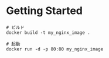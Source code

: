 # Getting Started

```shell
# ビルド
docker build -t my_nginx_image .

# 起動
docker run -d -p 80:80 my_nginx_image
```
